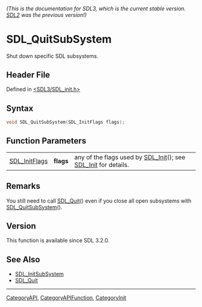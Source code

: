 ###### (This is the documentation for SDL3, which is the current stable version. [SDL2](https://wiki.libsdl.org/SDL2/) was the previous version!)
# SDL_QuitSubSystem

Shut down specific SDL subsystems.

## Header File

Defined in [<SDL3/SDL_init.h>](https://github.com/libsdl-org/SDL/blob/main/include/SDL3/SDL_init.h)

## Syntax

```c
void SDL_QuitSubSystem(SDL_InitFlags flags);
```

## Function Parameters

|                                |           |                                                                                        |
| ------------------------------ | --------- | -------------------------------------------------------------------------------------- |
| [SDL_InitFlags](SDL_InitFlags) | **flags** | any of the flags used by [SDL_Init](SDL_Init)(); see [SDL_Init](SDL_Init) for details. |

## Remarks

You still need to call [SDL_Quit](SDL_Quit)() even if you close all open
subsystems with [SDL_QuitSubSystem](SDL_QuitSubSystem)().

## Version

This function is available since SDL 3.2.0.

## See Also

- [SDL_InitSubSystem](SDL_InitSubSystem)
- [SDL_Quit](SDL_Quit)

----
[CategoryAPI](CategoryAPI), [CategoryAPIFunction](CategoryAPIFunction), [CategoryInit](CategoryInit)

